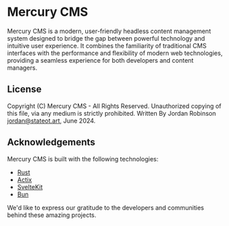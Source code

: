 # Mercury CMS

Mercury CMS is a modern, user-friendly headless content management system designed to bridge the gap between powerful technology and intuitive user experience. It combines the familiarity of traditional CMS interfaces with the performance and flexibility of modern web technologies, providing a seamless experience for both developers and content managers.

## License

 Copyright (C) Mercury CMS - All Rights Reserved.
 Unauthorized copying of this file, via any medium is strictly prohibited.
 Written By Jordan Robinson <jordan@stateot.art>, June 2024.


## Acknowledgements

Mercury CMS is built with the following technologies:

- [Rust](https://www.rust-lang.org/)
- [Actix](https://actix.rs/)
- [SvelteKit](https://kit.svelte.dev/)
- [Bun](https://bun.sh/)

We'd like to express our gratitude to the developers and communities behind these amazing projects.
